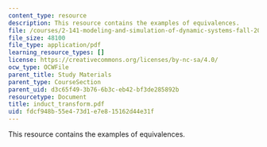 ```yaml
---
content_type: resource
description: This resource contains the examples of equivalences.
file: /courses/2-141-modeling-and-simulation-of-dynamic-systems-fall-2006/fdcf948b55e473d1e7e815162d44e31f_induct_transform.pdf
file_size: 48100
file_type: application/pdf
learning_resource_types: []
license: https://creativecommons.org/licenses/by-nc-sa/4.0/
ocw_type: OCWFile
parent_title: Study Materials
parent_type: CourseSection
parent_uid: d3c65f49-3b76-6b3c-eb42-bf3de285892b
resourcetype: Document
title: induct_transform.pdf
uid: fdcf948b-55e4-73d1-e7e8-15162d44e31f
---
```

This resource contains the examples of equivalences.